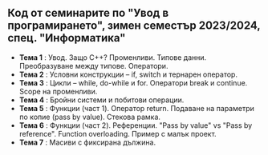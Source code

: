 ## Код от семинарите по "Увод в програмирането", зимен семестър 2023/2024, спец. "Информатика" ##

- **Тема 1** : Увод. Защо C++? Променливи. Типове данни. Преобразуване между типове. Оператори.  
- **Тема 2** : Условни конструкции – if, switch и тернарен оператор.
- **Тема 3** : Цикли – while, do-while и for. Оператори break и continue. Scope на променливи.  
- **Тема 4** : Бройни системи и побитови операции.  
- **Тема 5** : Функции (част 1). Оператор return. Подаване на параметри по копие (pass by value). Стекова рамка.  
- **Тема 6** : Функции (част 2). Референции. "Pass by value" vs "Pass by reference". Function overloading. Пример с малък проект.  
- **Тема 7** : Масиви с фиксирана дължина.  
